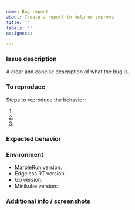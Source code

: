 ```yaml
---
name: Bug report
about: Create a report to help us improve
title: ''
labels: ''
assignees: ''

---
```



### Issue description

A clear and concise description of what the bug is.

### To reproduce

Steps to reproduce the behavior:

1.
2.
3.

### Expected behavior
<!-- A clear and concise description of what you expected to happen. -->

### Environment

- MarbleRun version:
- Edgeless RT version:
- Go version:
- Minikube version:

### Additional info / screenshots
<!--  Add any other context about the problem here. -->
